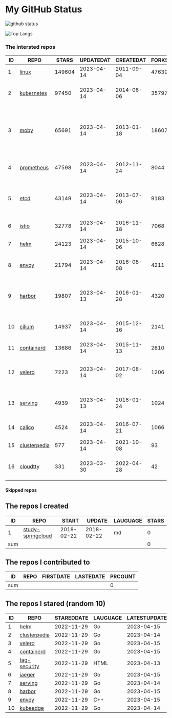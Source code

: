 # My GitHub Status

<img src="https://github-readme-stats-1.yihong0618.vercel.app/api?username=daoqingniu&show_icons=true&&&hide_title=true&count_private=true" alt="github status" />

![Top Langs](https://github-readme-stats-1.yihong0618.vercel.app/api/top-langs/?username=daoqingniu&layout=compact)

<!--START_SECTION:github_repos-->
### The intersted repos
| ID |                              REPO                               | STARS  | UPDATEDAT  | CREATEDAT  | FORKSCOUNT |                                              DESCRIPTIONS                                              |
|----|-----------------------------------------------------------------|--------|------------|------------|------------|--------------------------------------------------------------------------------------------------------|
|  1 | [linux](https://github.com/torvalds/linux)                      | 149604 | 2023-04-14 | 2011-09-04 |      47639 | Linux kernel source tree                                                                               |
|  2 | [kubernetes](https://github.com/kubernetes/kubernetes)          |  97450 | 2023-04-14 | 2014-06-06 |      35797 | Production-Grade Container Scheduling and Management                                                   |
|  3 | [moby](https://github.com/moby/moby)                            |  65691 | 2023-04-14 | 2013-01-18 |      18607 | Moby Project - a collaborative project for the container ecosystem to assemble container-based systems |
|  4 | [prometheus](https://github.com/prometheus/prometheus)          |  47598 | 2023-04-14 | 2012-11-24 |       8044 | The Prometheus monitoring system and time series database.                                             |
|  5 | [etcd](https://github.com/etcd-io/etcd)                         |  43149 | 2023-04-14 | 2013-07-06 |       9183 | Distributed reliable key-value store for the most critical data of a distributed system                |
|  6 | [istio](https://github.com/istio/istio)                         |  32778 | 2023-04-14 | 2016-11-18 |       7068 | Connect, secure, control, and observe services.                                                        |
|  7 | [helm](https://github.com/helm/helm)                            |  24123 | 2023-04-14 | 2015-10-06 |       6628 | The Kubernetes Package Manager                                                                         |
|  8 | [envoy](https://github.com/envoyproxy/envoy)                    |  21794 | 2023-04-14 | 2016-08-08 |       4211 | Cloud-native high-performance edge/middle/service proxy                                                |
|  9 | [harbor](https://github.com/goharbor/harbor)                    |  19807 | 2023-04-13 | 2016-01-28 |       4320 | An open source trusted cloud native registry project that stores, signs, and scans content.            |
| 10 | [cilium](https://github.com/cilium/cilium)                      |  14937 | 2023-04-14 | 2015-12-16 |       2141 | eBPF-based Networking, Security, and Observability                                                     |
| 11 | [containerd](https://github.com/containerd/containerd)          |  13686 | 2023-04-14 | 2015-11-13 |       2810 | An open and reliable container runtime                                                                 |
| 12 | [velero](https://github.com/vmware-tanzu/velero)                |   7223 | 2023-04-14 | 2017-08-02 |       1206 | Backup and migrate Kubernetes applications and their persistent volumes                                |
| 13 | [serving](https://github.com/knative/serving)                   |   4939 | 2023-04-13 | 2018-01-24 |       1024 | Kubernetes-based, scale-to-zero, request-driven compute                                                |
| 14 | [calico](https://github.com/projectcalico/calico)               |   4524 | 2023-04-14 | 2016-07-21 |       1066 | Cloud native networking and network security                                                           |
| 15 | [clusterpedia](https://github.com/clusterpedia-io/clusterpedia) |    577 | 2023-04-14 | 2021-10-08 |         93 | The Encyclopedia of Kubernetes clusters                                                                |
| 16 | [cloudtty](https://github.com/cloudtty/cloudtty)                |    331 | 2023-03-30 | 2022-04-28 |         42 | A Friendly Kubernetes CloudShell (Web Terminal) !                                                      |



#### Skipped repos
<!--END_SECTION:github_repos-->

<!--START_SECTION:my_github-->
## The repos I created
| ID  |                                 REPO                                 |   START    |   UPDATE   | LAUGUAGE | STARS |
|-----|----------------------------------------------------------------------|------------|------------|----------|-------|
|   1 | [study-springcloud](https://github.com/daoqingniu/study-springcloud) | 2018-02-22 | 2018-02-22 | md       |     0 |
| sum |                                                                      |            |            |          |     0 |

## The repos I contributed to
| ID  | REPO | FIRSTDATE | LASTEDATE | PRCOUNT |
|-----|------|-----------|-----------|---------|
| sum |      |           |           |       0 |

## The repos I stared (random 10)
| ID |                              REPO                               | STAREDDATE | LAUGUAGE | LATESTUPDATE |
|----|-----------------------------------------------------------------|------------|----------|--------------|
|  1 | [helm](https://github.com/helm/helm)                            | 2022-11-29 | Go       | 2023-04-15   |
|  2 | [clusterpedia](https://github.com/clusterpedia-io/clusterpedia) | 2022-11-29 | Go       | 2023-04-14   |
|  3 | [velero](https://github.com/vmware-tanzu/velero)                | 2022-11-29 | Go       | 2023-04-15   |
|  4 | [containerd](https://github.com/containerd/containerd)          | 2022-11-29 | Go       | 2023-04-15   |
|  5 | [tag-security](https://github.com/cncf/tag-security)            | 2022-11-29 | HTML     | 2023-04-13   |
|  6 | [jaeger](https://github.com/jaegertracing/jaeger)               | 2022-11-29 | Go       | 2023-04-15   |
|  7 | [serving](https://github.com/knative/serving)                   | 2022-11-29 | Go       | 2023-04-14   |
|  8 | [harbor](https://github.com/goharbor/harbor)                    | 2022-11-29 | Go       | 2023-04-15   |
|  9 | [envoy](https://github.com/envoyproxy/envoy)                    | 2022-11-29 | C++      | 2023-04-15   |
| 10 | [kubeedge](https://github.com/kubeedge/kubeedge)                | 2022-11-29 | Go       | 2023-04-14   |

<!--END_SECTION:my_github-->
